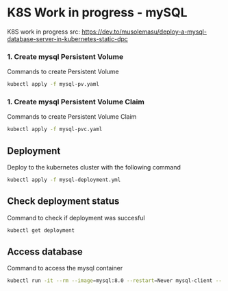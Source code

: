# K8S Work in progress - mySQL
K8S work in progress
src: https://dev.to/musolemasu/deploy-a-mysql-database-server-in-kubernetes-static-dpc
### 1. Create mysql Persistent Volume
Commands to create Persistent Volume
```bash
kubectl apply -f mysql-pv.yaml
```

### 1. Create mysql Persistent Volume Claim
Commands to create Persistent Volume Claim
```bash
kubectl apply -f mysql-pvc.yaml
```

## Deployment
Deploy to the kubernetes cluster with the following command
```bash
kubectl apply -f mysql-deployment.yml
```

## Check deployment status
Command to check if deployment was succesful
```bash
kubectl get deployment
```

## Access database
Command to access the mysql container
```bash
kubectl run -it --rm --image=mysql:8.0 --restart=Never mysql-client -- mysql -h mysql --password="<password>"
```